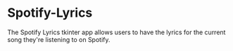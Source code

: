 # Spotify-Lyrics

The Spotify Lyrics tkinter app allows users to have the lyrics for the current song they're listening to on Spotify. 

